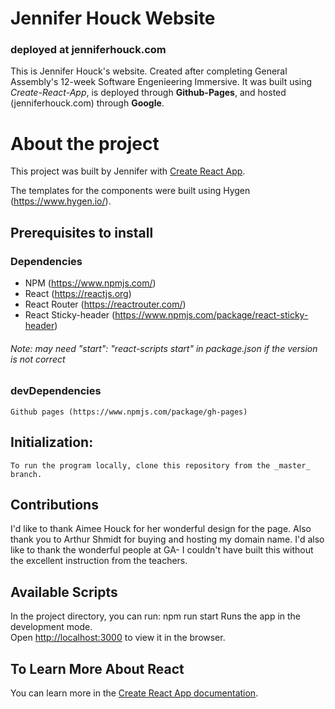 # Jennifer Houck Website
### deployed at jenniferhouck.com

This is Jennifer Houck's website. Created after completing General Assembly's 12-week Software Engenieering Immersive. It was built using _Create-React-App_, is deployed through __Github-Pages__, and hosted (jenniferhouck.com) through __Google__. 

# About the project

This project was built by Jennifer with [Create React App](https://github.com/facebook/create-react-app). 

The templates for the components were built using Hygen (https://www.hygen.io/).

## Prerequisites to install
### Dependencies

- NPM (https://www.npmjs.com/)
- React (https://reactjs.org)
- React Router (https://reactrouter.com/)
- React Sticky-header (https://www.npmjs.com/package/react-sticky-header)

###### Note: may need     "start": "react-scripts start" in package.json if the version is not correct

### devDependencies
    Github pages (https://www.npmjs.com/package/gh-pages)

## Initialization:
    To run the program locally, clone this repository from the _master_ branch.

## Contributions
I'd like to thank Aimee Houck for her wonderful design for the page. Also thank you to Arthur Shmidt for buying and hosting my domain name. I'd also like to thank the wonderful people at GA- I couldn't have built this without the excellent instruction from the teachers. 

## Available Scripts

In the project directory, you can run:
npm run start 
Runs the app in the development mode.<br />
Open [http://localhost:3000](http://localhost:3000) to view it in the browser.


## To Learn More About React

You can learn more in the [Create React App documentation](https://facebook.github.io/create-react-app/docs/getting-started).




